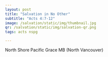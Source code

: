 ```yaml
---
layout: post
title: "Salvation in No Other"
subtitle: "Acts 4:7-12"
image: /salvation/static/img/thumbnail.jpg
qr: /salvation/static/img/salvation-qr.png
tags: acts nspg

---
```

North Shore Pacific Grace MB (North Vancouver)